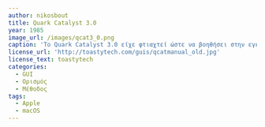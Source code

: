 ```yaml
---
author: nikosbout
title: Quark Catalyst 3.0
year: 1985
image_url: /images/qcat3_0.png
caption: 'Το Quark Catalyst 3.0 είχε φτιαχτεί ώστε να βοηθήσει στην εγκατάσταση και εκκίνηση προγραμμάτων σε υπολογιστές Apple II εξοπλισμένους με μονάδες δίσκου ή σκληρούς δίσκους. Συνδυάστηκε με τις πρώτες μονάδες δισκέτας UniDisk 3,5" της Apple για το Apple IIe. '
license_url: 'http://toastytech.com/guis/qcatmanual_old.jpg'
license_text: toastytech
categories:
  - GUI
  - Ορισμός
  - Μέθοδος
tags:
  - Apple
  - macOS
---
```

